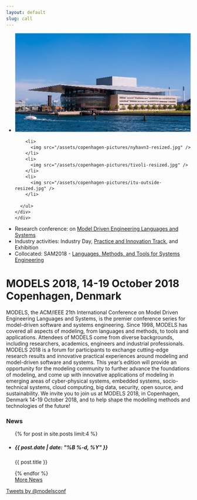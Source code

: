 ```yaml
---
layout: default
slug: call
---
```


  <div class="row">
    <div class="col-xs-12">
      <!-- <img class="logo img-responsive" src="/assets/logos/models-logo.png" alt="models2018-logo" /> -->
      <div class="flexslider">
      <ul class="slides">
        <li>
          <img src="/assets/copenhagen-pictures/opera-resized.jpg" />
        </li>
        
        <li>
          <img src="/assets/copenhagen-pictures/nyhavn3-resized.jpg" />
        </li>
        <li>
          <img src="/assets/copenhagen-pictures/tivoli-resized.jpg" />
        </li>
        <li>
          <img src="/assets/copenhagen-pictures/itu-outside-resized.jpg" />
        </li>
        
      </ul>
    </div>
    </div>
  </div>

<div class="row">
 <div class="col-md-8" markdown="1">

* Research conference: on [Model Driven Engineering Languages and Systems](https://modelsconf2018.github.io/calls/call/)
* Industry activities: Industry Day, [Practice and Innovation Track](https://modelsconf2018.github.io/calls/call/#practice-and-innovation-track), and Exhibition
* Collocated: SAM2018 - [Languages, Methods, and Tools for Systems Engineering](http://sdl-forum.org/Events/SAM2018/index.htm)


# MODELS 2018, 14-19 October 2018 Copenhagen, Denmark



<p class="text-justify">
MODELS, the ACM/IEEE 21th International Conference on Model Driven Engineering Languages and Systems, is the premier conference series for model-driven software and systems engineering. Since 1998, MODELS has covered all aspects of modeling, from languages and methods, to tools and applications. Attendees of MODELS come from diverse backgrounds, including researchers, academics, engineers and industrial professionals. MODELS 2018 is a forum for participants to exchange cutting-edge research results and innovative practical experiences around modeling and model-driven software and systems. This year’s edition will provide an opportunity for the modeling community to further advance the foundations of modeling, and come up with innovative applications of modeling in emerging areas of cyber-physical systems, embedded systems, socio-technical systems, cloud computing, big data, security, open source, and sustainability. We invite you to join us at MODELS 2018, in Copenhagen, Denmark 14-19 October 2018, and to help shape the modelling methods and technologies of the future!
</p>

</div>
<div class="col-md-4">
    <div class="panel panel-primary">
      <div class="panel-heading">
        <h3 class="panel-title">News</h3>
      </div>
      <ul class="list-group">
        {% for post in site.posts limit:4 %}
        <li class="list-group-item">
          <h5 class="list-group-item-heading">{{ post.date | date: "%B %-d, %Y" }}</h5>
          <p class="list-group-item-text">{{ post.title }}</p>
        </li>
        {% endfor %}
        <div class="panel-footer text-left">
        <a href="/news">More News</a>
        </div>
      </ul>

  </div>
  <a class="twitter-timeline" data-lang="en" data-width="400" data-height="400" href="https://twitter.com/modelsconf">Tweets by @modelsconf</a> <script async src="//platform.twitter.com/widgets.js" charset="utf-8"></script>
 </div>
</div>


